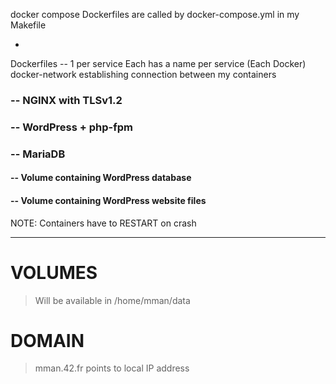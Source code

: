 docker compose
Dockerfiles are called by docker-compose.yml in my Makefile

-

Dockerfiles -- 1 per service
Each has a name per service (Each Docker)
docker-network establishing connection between my containers

### -- NGINX with TLSv1.2
### -- WordPress + php-fpm 
### -- MariaDB

#### -- Volume containing WordPress database
#### -- Volume containing WordPress website files

NOTE: Containers have to RESTART on crash


--------------------

# VOLUMES 
> Will be available in /home/mman/data

# DOMAIN
> mman.42.fr
> points to local IP address